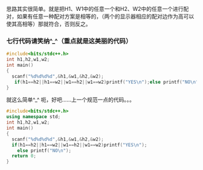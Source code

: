 思路其实很简单。就是把H1、W1中的任意一个和H2、W2中的任意一个进行配对，如果有任意一种配对方案是相等的，（两个的显示器相应的配对边作为高可以使其高相等）那就符合，否则反之。

### 七行代码请笑纳^_^（重点就是这美丽的代码）
```cpp
#include<bits/stdc++.h>
int h1,h2,w1,w2;
int main()
{
  scanf("%d%d%d%d",&h1,&w1,&h2,&w2);
   if(h1==h2||h1==w2||w1==h2||w1==w2)printf("YES\n");else printf("NO\n");
}
```

就这么简单^_^
呃，好吧……上一个规范一点的代码。。。
```cpp
#include<bits/stdc++.h>
using namespace std;
int h1,h2,w1,w2;
int main()
{
  scanf("%d%d%d%d",&h1,&w1,&h2,&w2);
  if(h1==h2||h1==w2||w1==h2||w1==w2)printf("YES\n");
    else printf("NO\n");
  return 0; 
}
```
